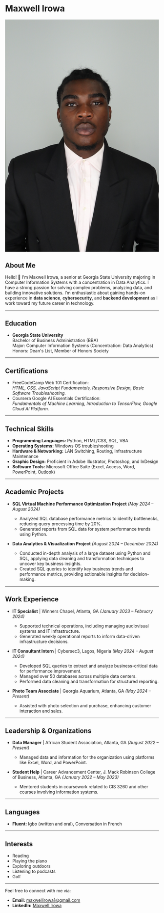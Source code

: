 # Maxwell Irowa

![Maxwell Irowa](assets/img/mirowa1@student.gsu.edu-0.jpg)

## About Me
Hello! 👋 I'm Maxwell Irowa, a senior at Georgia State University majoring in Computer Information Systems with a concentration in Data Analytics. I have a strong passion for solving complex problems, analyzing data, and building innovative solutions. I’m enthusiastic about gaining hands-on experience in **data science**, **cybersecurity**, and **backend development** as I work toward my future career in technology.

---

## Education
- **Georgia State University**  
  Bachelor of Business Administration (BBA)  
  Major: Computer Information Systems (Concentration: Data Analytics)  
  Honors: Dean's List, Member of Honors Society  

---

## Certifications
- FreeCodeCamp Web 101 Certification:  
  *HTML, CSS, JavaScript Fundamentals, Responsive Design, Basic Software Troubleshooting.*
- Coursera Google AI Essentials Certification:  
  *Fundamentals of Machine Learning, Introduction to TensorFlow, Google Cloud AI Platform.*

---

## Technical Skills
- **Programming Languages:** Python, HTML/CSS, SQL, VBA  
- **Operating Systems:** Windows OS troubleshooting  
- **Hardware & Networking:** LAN Switching, Routing, Infrastructure Maintenance  
- **Graphic Design:** Proficient in Adobe Illustrator, Photoshop, and InDesign  
- **Software Tools:** Microsoft Office Suite (Excel, Access, Word, PowerPoint, Outlook)  

---

## Academic Projects
- **SQL Virtual Machine Performance Optimization Project** *(May 2024 – August 2024)*  
  - Analyzed SQL database performance metrics to identify bottlenecks, reducing query processing time by 20%.  
  - Generated reports from SQL data for system performance trends using Python.

- **Data Analytics & Visualization Project** *(August 2024 – December 2024)*  
  - Conducted in-depth analysis of a large dataset using Python and SQL, applying data cleaning and transformation techniques to uncover key business insights.  
  - Created SQL queries to identify key business trends and performance metrics, providing actionable insights for decision-making.

---

## Work Experience
- **IT Specialist** | Winners Chapel, Atlanta, GA *(January 2023 – February 2024)*  
  - Supported technical operations, including managing audiovisual systems and IT infrastructure.  
  - Generated weekly operational reports to inform data-driven infrastructure decisions.

- **IT Consultant Intern** | Cybersec3, Lagos, Nigeria *(May 2024 – August 2024)*  
  - Developed SQL queries to extract and analyze business-critical data for performance improvement.  
  - Managed over 50 databases across multiple data centers.  
  - Performed data cleaning and transformation for structured reporting.

- **Photo Team Associate** | Georgia Aquarium, Atlanta, GA *(May 2024 – Present)*  
  - Assisted with photo selection and purchase, enhancing customer interaction and sales.  

---

## Leadership & Organizations
- **Data Manager** | African Student Association, Atlanta, GA *(August 2022 – Present)*  
  - Managed data and information for the organization using platforms like Excel, Word, and PowerPoint.

- **Student Help** | Career Advancement Center, J. Mack Robinson College of Business, Atlanta, GA *(January 2022 – May 2023)*  
  - Mentored students in coursework related to CIS 3260 and other courses involving information systems.

---

## Languages
- **Fluent:** Igbo (written and oral), Conversation in French  

---

## Interests
- Reading  
- Playing the piano  
- Exploring outdoors  
- Listening to podcasts  
- Golf

---

Feel free to connect with me via:  
- **Email:** [maxwellirowa1@gmail.com](mailto:maxwellirowa1@gmail.com)  
- **LinkedIn:** [Maxwell Irowa](https://www.linkedin.com/in/maxwellirowa)  
